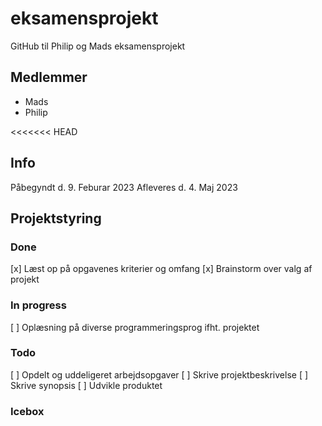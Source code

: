 # eksamensprojekt
GitHub til Philip og Mads eksamensprojekt

## Medlemmer 
- Mads 
- Philip 

<<<<<<< HEAD
## Info 
Påbegyndt d. 9. Feburar 2023
Afleveres d. 4. Maj 2023

## Projektstyring 

### Done 
[x] Læst op på opgavenes kriterier og omfang 
[x] Brainstorm over valg af projekt 

### In progress 
[ ] Oplæsning på diverse programmeringsprog ifht. projektet 

### Todo
[ ] Opdelt og uddeligeret arbejdsopgaver 
[ ] Skrive projektbeskrivelse 
[ ] Skrive synopsis 
[ ] Udvikle produktet
### Icebox 
